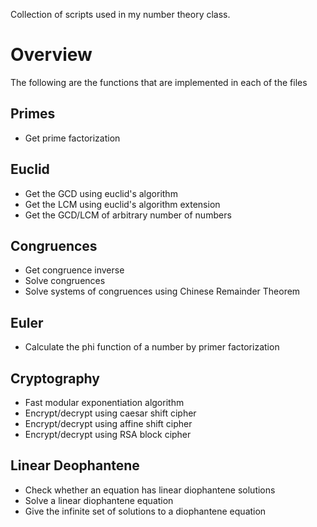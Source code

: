 Collection of scripts used in my number theory class.

# Overview

The following are the functions that are implemented
in each of the files

## Primes
* Get prime factorization

## Euclid
* Get the GCD using euclid's algorithm
* Get the LCM using euclid's algorithm extension
* Get the GCD/LCM of arbitrary number of numbers

## Congruences
* Get congruence inverse
* Solve congruences
* Solve systems of congruences using Chinese Remainder Theorem

## Euler
* Calculate the phi function of a number by primer factorization

## Cryptography
* Fast modular exponentiation algorithm
* Encrypt/decrypt using caesar shift cipher
* Encrypt/decrypt using affine shift cipher
* Encrypt/decrypt using RSA block cipher

## Linear Deophantene
* Check whether an equation has linear diophantene solutions
* Solve a linear diophantene equation
* Give the infinite set of solutions to a diophantene equation

